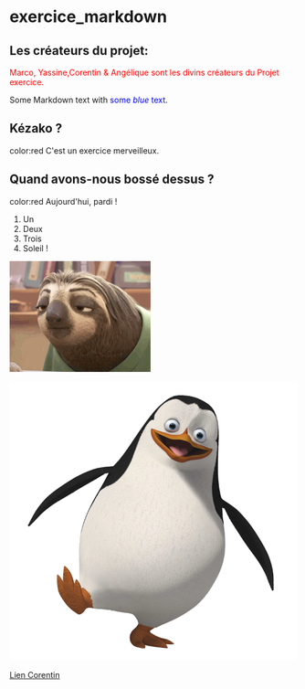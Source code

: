 # exercice_markdown

## Les créateurs du projet: 
<span style="color:red"> Marco, Yassine,Corentin & Angélique sont les divins créateurs du Projet exercice.</span> 

<p>Some Markdown text with <span style="color:blue">some <em>blue</em> text</span>.</p>

## Kézako ? 
color:red C'est un exercice merveilleux. 

## Quand avons-nous bossé dessus ? 
color:red Aujourd'hui, pardi ! 

1. Un
2. Deux
3. Trois
4. Soleil !

![iut](/drole.gif)

![iut](/pinguouin.png)

[Lien Corentin](/corentin.md)
